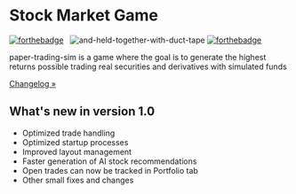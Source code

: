 # Stock Market Game

[![forthebadge](https://forthebadge.com/images/badges/made-with-python.svg)](https://forthebadge.com) &nbsp;
![and-held-together-with-duct-tape](https://github.com/KingRay171/paper-trading-sim/assets/33167191/03145542-8913-4c44-bad0-b1c4641c6860)
[![forthebadge](https://forthebadge.com/images/badges/powered-by-qt.svg)](https://forthebadge.com)



paper-trading-sim is a game where the goal is to generate the highest returns possible trading real securities and derivatives with simulated funds

[Changelog »](https://github.com/KingRay171/paper-trading-sim/blob/main/CHANGELOG.rst)

What's new in version 1.0
-------------------------
- Optimized trade handling
- Optimized startup processes
- Improved layout management
- Faster generation of AI stock recommendations
- Open trades can now be tracked in Portfolio tab
- Other small fixes and changes

